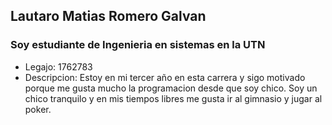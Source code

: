## Lautaro Matias Romero Galvan
### Soy estudiante de Ingenieria en sistemas en la UTN
- Legajo: 1762783
- Descripcion: Estoy en mi tercer año en esta carrera y sigo motivado porque me gusta mucho la programacion desde que soy chico. Soy un chico tranquilo y en mis tiempos libres me gusta ir al gimnasio y jugar al poker.

